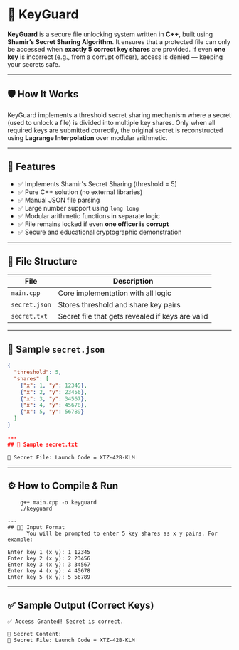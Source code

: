 # 🔐 KeyGuard

**KeyGuard** is a secure file unlocking system written in **C++**, built using **Shamir’s Secret Sharing Algorithm**. It ensures that a protected file can only be accessed when **exactly 5 correct key shares** are provided. If even **one key** is incorrect (e.g., from a corrupt officer), access is denied — keeping your secrets safe.

---

## 🛡️ How It Works

KeyGuard implements a threshold secret sharing mechanism where a secret (used to unlock a file) is divided into multiple key shares. Only when all required keys are submitted correctly, the original secret is reconstructed using **Lagrange Interpolation** over modular arithmetic.

---

## 🚀 Features

- ✅ Implements Shamir's Secret Sharing (threshold = 5)
- ✅ Pure C++ solution (no external libraries)
- ✅ Manual JSON file parsing
- ✅ Large number support using `long long`
- ✅ Modular arithmetic functions in separate logic
- ✅ File remains locked if even **one officer is corrupt**
- ✅ Secure and educational cryptographic demonstration

---

## 📁 File Structure

| File           | Description                                     |
|----------------|-------------------------------------------------|
| `main.cpp`     | Core implementation with all logic              |
| `secret.json`  | Stores threshold and share key pairs            |
| `secret.txt`   | Secret file that gets revealed if keys are valid|

---

## 🧪 Sample `secret.json`

```json
{
  "threshold": 5,
  "shares": [
    {"x": 1, "y": 12345},
    {"x": 2, "y": 23456},
    {"x": 3, "y": 34567},
    {"x": 4, "y": 45678},
    {"x": 5, "y": 56789}
  ]
}

---
## 📂 Sample secret.txt
```
    🔐 Secret File: Launch Code = XTZ-42B-KLM
    
---
## ⚙️ How to Compile & Run

```
    g++ main.cpp -o keyguard
    ./keyguard

---
## 🧑‍💻 Input Format
      You will be prompted to enter 5 key shares as x y pairs. For example:

```
    Enter key 1 (x y): 1 12345
    Enter key 2 (x y): 2 23456
    Enter key 3 (x y): 3 34567
    Enter key 4 (x y): 4 45678
    Enter key 5 (x y): 5 56789

---
## ✅ Sample Output (Correct Keys)
```
✅ Access Granted! Secret is correct.

📂 Secret Content:
🔐 Secret File: Launch Code = XTZ-42B-KLM
